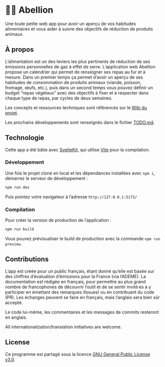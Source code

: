 # 🧑‍🌾 Abellion

Une toute petite web app pour avoir un aperçu de vos habitudes alimentaires et vous aider à suivre des objectifs de réduction de produits animaux.

## À propos

L’alimentation est un des leviers les plus pertinents de réduction de ses émissions personnelles de gaz à effet de serre. L’application web Abellion propose un calendrier qui permet de renseigner ses repas au fur et à mesure. Dans un premier temps ça permet d’avoir un aperçu de ses habitudes de consommation de produits animaux (viande, poisson, fromage, œufs, etc.), puis dans un second temps vous pouvez définir un budget “repas végétaux” avec des objectifs à fixer et à respecter dans chaque type de repas, par cycles de deux semaines.

Les concepts et ressources techniques sont référencés sur le [Wiki du projet](https://github.com/joachimesque/abellion/wiki).

Les prochains développements sont renseignés dans le fichier [TODO.md](TODO.md).

## Technologie

Cette app a été bâtie avec [SvelteKit](https://kit.svelte.dev/), qui utilise [Vite](https://vitejs.dev/) pour la compilation.

### Développement

Une fois le projet cloné en local et les dépendances installées avec `npm i`, démarrez le serveur de développement :

```bash
npm run dev
```

Puis pointez votre navigateur à l’adresse `http://127.0.0.1:5173/`

### Compilation

Pour créer la version de production de l’application :

```bash
npm run build
```

Vous pouvez prévisualiser le build de production avec la commande `npm run preview`.

## Contributions

L’app est créée pour un public français, étant donné qu’elle est basée sur des chiffres d’évaluation d’émissions pour la France (via l’ADEME). La documentation est rédigée en français, pour permettre au plus grand nombre de francophones de découvrir l’outil et de se sentir invité·es à y participer en émettant des remarques (Issues) ou en contribuant du code (PR). Les échanges peuvent se faire en français, mais l’anglais sera bien sûr accepté.

Le code lui-même, les commentaires et les messages de commits resteront en anglais.

All internationalization/translation initiatives are welcome.

## License

Ce programme est partagé sous la licence [GNU General Public License v3.0](https://choosealicense.com/licenses/gpl-3.0/).
